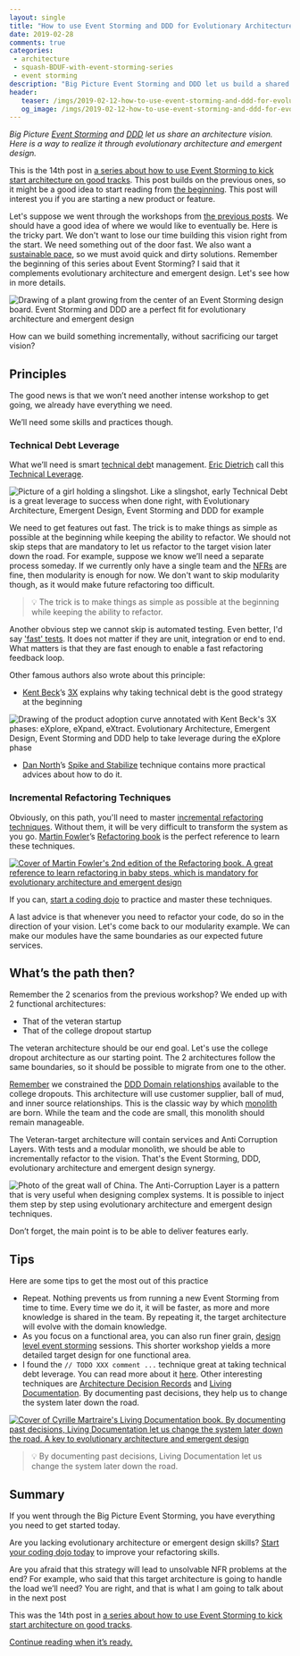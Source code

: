 ```yaml
---
layout: single
title: "How to use Event Storming and DDD for Evolutionary Architecture"
date: 2019-02-28
comments: true
categories:
 - architecture
 - squash-BDUF-with-event-storming-series
 - event storming
description: "Big Picture Event Storming and DDD let us build a shared architecture vision. By mixing in incremental refactoring techniques, we can realize the vision through evolutionary architecture and emergent design. This enables early delivery of features, without sacrificing the long term architecture."
header:
   teaser: /imgs/2019-02-12-how-to-use-event-storming-and-ddd-for-evolutionary-architecture/event-storming-emergent-design-teaser.jpeg
   og_image: /imgs/2019-02-12-how-to-use-event-storming-and-ddd-for-evolutionary-architecture/event-storming-emergent-design-og.jpeg
---
```

_Big Picture [Event Storming](https://en.wikipedia.org/wiki/Event_storming) and [DDD](https://en.wikipedia.org/wiki/Domain-driven_design) let us share an architecture vision. Here is a way to realize it through evolutionary architecture and emergent design._

This is the 14th post in [a series about how to use Event Storming to kick start architecture on good tracks](/categories/#squash-bduf-with-event-storming-series). This post builds on the previous ones, so it might be a good idea to start reading from [the beginning](/misadventures-with-big-design-up-front/). This post will interest you if you are starting a new product or feature.

Let's suppose we went through the workshops from [the previous posts](/categories/#squash-bduf-with-event-storming-series). We should have a good idea of where we would like to eventually be. Here is the tricky part. We don't want to lose our time building this vision right from the start. We need something out of the door fast. We also want a [sustainable pace](http://www.sustainablepace.net/what-is-sustainable-pace), so we must avoid quick and dirty solutions. Remember the beginning of this series about Event Storming? I said that it complements evolutionary architecture and emergent design. Let's see how in more details.

![Drawing of a plant growing from the center of an Event Storming design board. Event Storming and DDD are a perfect fit for evolutionary architecture and emergent design]({{site.url}}/imgs/2019-02-12-how-to-use-event-storming-and-ddd-for-evolutionary-architecture/event-storming-emergent-design.jpeg)

How can we build something incrementally, without sacrificing our target vision?

## Principles

The good news is that we won’t need another intense workshop to get going, we already have everything we need.

We’ll need some skills and practices though. 

### Technical Debt Leverage

What we’ll need is smart [technical deb](https://en.wikipedia.org/wiki/Technical_debt)t management. [Eric Dietrich](https://twitter.com/daedtech) call this [Technical Leverage](https://daedtech.com/how-to-write-software-lessons/).

![Picture of a girl holding a slingshot. Like a slingshot, early Technical Debt is a great leverage to success when done right, with Evolutionary Architecture, Emergent Design, Event Storming and DDD for example]({{site.url}}/imgs/2019-02-12-how-to-use-event-storming-and-ddd-for-evolutionary-architecture/catapult.jpg)

We need to get features out fast. The trick is to make things as simple as possible at the beginning while keeping the ability to refactor. We should not skip steps that are mandatory to let us refactor to the target vision later down the road. For example, suppose we know we’ll need a separate process someday. If we currently only have a single team and the [NFRs](https://en.wikipedia.org/wiki/Non-functional_requirement) are fine, then modularity is enough for now. We don't want to skip modularity though, as it would make future refactoring too difficult.

> 💡 The trick is to make things as simple as possible at the beginning while keeping the ability to refactor.

Another obvious step we cannot skip is automated testing. Even better, I'd say ['fast' tests](/forget-unit-tests/). It does not matter if they are unit, integration or end to end. What matters is that they are fast enough to enable a fast refactoring feedback loop.

Other famous authors also wrote about this principle:

*   [Kent Beck](https://twitter.com/kentbeck)’s [3X](https://ideas.riverglide.com/3x-explore-expand-extract-b9aad6402a5a) explains why taking technical debt is the good strategy at the beginning

![Drawing of the product adoption curve annotated with Kent Beck's 3X phases: eXplore, eXpand, eXtract. Evolutionary Architecture, Emergent Design, Event Storming and DDD help to take leverage during the eXplore phase]({{site.url}}/imgs/2019-02-12-how-to-use-event-storming-and-ddd-for-evolutionary-architecture/3X.jpeg)

*   [Dan North](https://dannorth.net/)’s [Spike and Stabilize](https://dannorth.net/2011/01/15/on-craftsmanship/) technique contains more practical advices about how to do it.

### Incremental Refactoring Techniques

Obviously, on this path, you'll need to master [incremental refactoring techniques](/categories/#refactoring). Without them, it will be very difficult to transform the system as you go. [Martin Fowler](https://martinfowler.com/)’s [Refactoring book](https://www.amazon.fr/Refactoring-Improving-Design-Existing-Code/dp/0134757599/ref=sr_1_1?s=amazon-devices&ie=UTF8&qid=1547652711&sr=8-1&keywords=refactoring) is the perfect reference to learn these techniques.

[![Cover of Martin Fowler's 2nd edition of the Refactoring book. A great reference to learn refactoring in baby steps, which is mandatory for evolutionary architecture and emergent design]({{site.url}}/imgs/2019-02-12-how-to-use-event-storming-and-ddd-for-evolutionary-architecture/refactoring.jpg)](https://www.amazon.fr/Refactoring-Improving-Design-Existing-Code/dp/0134757599/ref=sr_1_1?s=amazon-devices&ie=UTF8&qid=1547652711&sr=8-1&keywords=refactoring)

If you can, [start a coding dojo](/how-to-start-a-team-coding-dojo-randori-today/) to practice and master these techniques.

A last advice is that whenever you need to refactor your code, do so in the direction of your vision. Let's come back to our modularity example. We can make our modules have the same boundaries as our expected future services.

## What’s the path then?

Remember the 2 scenarios from the previous workshop? We ended up with 2 functional architectures:

*   That of the veteran startup
*   That of the college dropout startup

The veteran architecture should be our end goal. Let's use the college dropout architecture as our starting point. The 2 architectures follow the same boundaries, so it should be possible to migrate from one to the other.

[Remember](/focus-on-core-domain-with-relationships-from-ddd-and-event-storming/) we constrained the [DDD Domain relationships](https://www.slideshare.net/PhilippeBourgau/ddd-domain-relationships-radars) available to the college dropouts. This architecture will use customer supplier, ball of mud, and inner source relationships. This is the classic way by which [monolith](https://en.wikipedia.org/wiki/Monolithic_application) are born. While the team and the code are small, this monolith should remain manageable.

The Veteran-target architecture will contain services and Anti Corruption Layers. With tests and a modular monolith, we should be able to incrementally refactor to the vision. That's the Event Storming, DDD, evolutionary architecture and emergent design synergy.

![Photo of the great wall of China. The Anti-Corruption Layer is a pattern that is very useful when designing complex systems. It is possible to inject them step by step using evolutionary architecture and emergent design techniques.]({{site.url}}/imgs/2019-02-12-how-to-use-event-storming-and-ddd-for-evolutionary-architecture/great-wall-of-china.jpg)

Don’t forget, the main point is to be able to deliver features early.

## Tips

Here are some tips to get the most out of this practice

*   Repeat. Nothing prevents us from running a new Event Storming from time to time. Every time we do it, it will be faster, as more and more knowledge is shared in the team. By repeating it, the target architecture will evolve with the domain knowledge.
*   As you focus on a functional area, you can also run finer grain, [design level event storming](https://buildplease.com/pages/fpc-6/) sessions. This shorter workshop yields a more detailed target design for one functional area.
*   I found the `// TODO XXX comment ...` technique great at taking technical debt leverage. You can read more about it [here](/a-seamless-way-to-keep-track-of-technical-debt-in-your-source-code/). Other interesting techniques are [Architecture Decision Records](https://adr.github.io/) and [Living Documentation](https://leanpub.com/livingdocumentation). By documenting past decisions, they help us to change the system later down the road.

[![Cover of Cyrille Martraire's Living Documentation book. By documenting past decisions, Living Documentation let us change the system later down the road. A key to evolutionary architecture and emergent design]({{site.url}}/imgs/2019-02-12-how-to-use-event-storming-and-ddd-for-evolutionary-architecture/living-documentation.jpg)](https://leanpub.com/livingdocumentation)

> 💡 By documenting past decisions, Living Documentation let us change the system later down the road.

## Summary

If you went through the Big Picture Event Storming, you have everything you need to get started today.

Are you lacking evolutionary architecture or emergent design skills? [Start your coding dojo today](/how-to-start-a-team-coding-dojo-randori-today/) to improve your refactoring skills.

Are you afraid that this strategy will lead to unsolvable NFR problems at the end? For example, who said that this target architecture is going to handle the load we’ll need? You are right, and that is what I am going to talk about in the next post

This was the 14th post in [a series about how to use Event Storming to kick start architecture on good tracks](/categories/#squash-bduf-with-event-storming-series).

[Continue reading when it’s ready.](http://eepurl.com/dxKE95)
